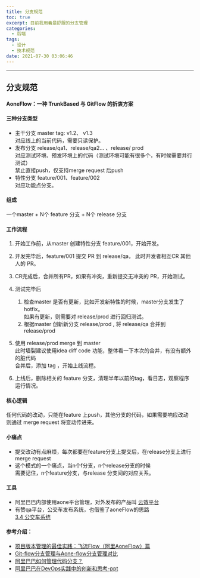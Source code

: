 ```yaml
---
title: 分支规范
toc: true
excerpt: 目前我用着最舒服的分支管理
categories:
  - 后端
tags:
  - 设计
  - 技术规范
date: 2021-07-30 03:06:46
---
```




------



## 分支规范



#### AoneFlow：一种 TrunkBased 与 GitFlow  的折衷方案



#### 三种分支类型

- 主干分支 master tag: v1.2、 v1.3 <br>对应线上的当前代码，需要只读保护。
- 发布分支 release/qa1、release/qa2… 、release/ prod <br>对应测试环境、预发环境上的代码（测试环境可能有很多个，有时候需要并行测试）<br>禁止直接push，仅支持merge request 后push
- 特性分支 feature/001、feature/002<br>对应功能点分支。





#### 组成

一个master + N个 feature 分支 + N个 release 分支



#### 工作流程

1. 开始工作前，从master 创建特性分支 feature/001，开始开发。

2. 开发完毕后，feature/001 提交 PR 到 release/qa， 此时开发者相互CR 其他人的 PR。

3. CR完成后，合并所有PR，如果有冲突，重新提交无冲突的 PR，开始测试。

4. 测试完毕后

   1. 检查master 是否有更新，比如开发新特性的时候，master分支发生了hotfix。<br>如果有更新，则需要对 release/prod 进行回归测试。
   2. 根据master 创新新分支 release/prod , 将 release/qa 合并到 release/prod

5. 使用 release/prod merge 到 master <br>此时墙裂建议使用idea diff code 功能，整体看一下本次的合并，有没有额外的脏代码<br>合并后，添加 tag ，开始上线流程。

6. 上线后，删除相关的 feature 分支，清理半年以前的tag，看日志，观察程序运行情况。



#### 核心逻辑

任何代码的改动，只能在feature 上push，其他分支的代码，如果需要响应改动<br>则通过 merge request 将变动传进来。



#### 小痛点

- 提交改动有点麻烦，每次都要在feature分支上提交后，在release分支上进行merge request
- 这个模式的一个痛点，当n个f分支，n个release分支的时候<br>需要记住，n个feature分支，与release 分支间的对应关系。



#### 工具

- 阿里巴巴内部使用aone平台管理，对外发布的产品叫 [云效平台](https://help.aliyun.com/document_detail/153762.html?spm=5176.168087.J_7469444330.4.91376942pV1EvU)
- 有赞qa平台，公交车发布系统，也借鉴了aoneFlow的思路<br> [3.4 公交车系统](https://tech.youzan.com/team/)



#### 参考介绍：



- [项目版本管理的最佳实践：飞流Flow（阿里AoneFlow）篇](https://blog.csdn.net/bbcckkl/article/details/111087267)
- [Git-flow分支管理与Aone-flow分支管理对比](https://blog.csdn.net/liumingzhe1/article/details/105287150)
- [阿里巴巴如何管理代码分支？ ](https://www.infoq.cn/article/EaC4c6yiJrzZ_Gtaf9Ne)
- [阿里巴巴在DevOps实践中的创新和思考-ppt ](http://bos.itdks.com/7b7b1baa2f1244b8b3c2b3ae26de3eea.pdf)


